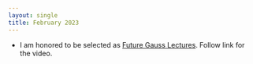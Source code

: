 ```yaml
---
layout: single
title: February 2023
---
```



- I am honored to be selected as [Future Gauss Lectures](https://www.youtube.com/watch?v=INbfDsWhq8M).
  Follow link for the video.

